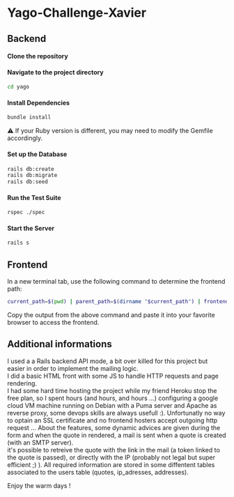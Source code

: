 Yago-Challenge-Xavier
===============	

Backend
---------------	

#### Clone the repository


#### Navigate to the project directory
	

```bash
cd yago
```
#### Install Dependencies


```bash
bundle install
```
⚠️ If your Ruby version is different, you may need to modify the Gemfile accordingly.

#### Set up the Database


```bash
rails db:create 
rails db:migrate 
rails db:seed
```
#### Run the Test Suite


```bash
rspec ./spec
```
#### Start the Server


```bash
rails s
```

Frontend
---------------

In a new terminal tab, use the following command to determine the frontend path:

```bash
current_path=$(pwd) | parent_path=$(dirname "$current_path") | frontend_path="$parent_path/frontend/index.html" | echo $frontend_path
```
Copy the output from the above command and paste it into your favorite browser to access the frontend.


Additional informations
--------------

I used a a Rails backend API mode, a bit over killed for this project but easier in order to implement the mailing logic.  
I did a basic HTML front with some JS to handle HTTP requests and page rendering.  
I had some hard time hosting the project while my friend Heroku stop the free plan, so I spent hours (and hours, and hours ...) configuring a google cloud VM machine running on Debian with a Puma server and Apache as reverse proxy, some devops skills are always usefull :). 
Unfortunatly no way to optain an SSL certificate and no frontend hosters accept outgoing http request ...
About the features, some dynamic advices are given during the form and when the quote in rendered, a mail is sent when a quote is created (with an SMTP server).  
it's possible to retreive the quote with the link in the mail (a token linked to the quote is passed), or directly with the IP (probably not legal but super efficient ;) ). 
All required information are stored in some diffentent tables associated to the users table (quotes, ip_adresses, addresses). 

Enjoy the warm days !  
